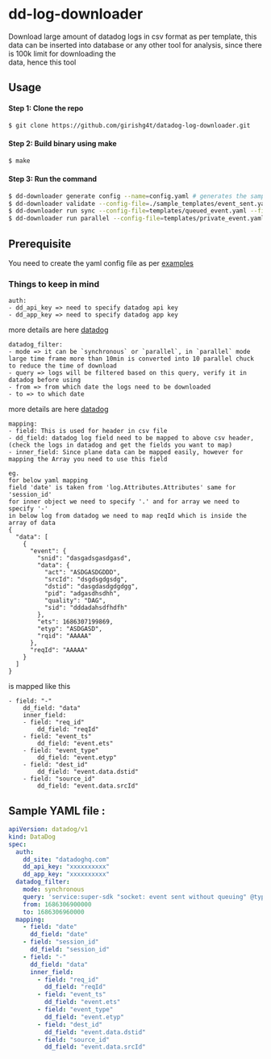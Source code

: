 # dd-log-downloader
Download large amount of datadog logs in csv format as per template, this data can be inserted into database or any other tool for analysis, since there is 100k limit for downloading the  
data, hence this tool

## Usage
#### Step 1: Clone the repo

```bash
$ git clone https://github.com/girishg4t/datadog-log-downloader.git
```

#### Step 2: Build binary using make

```bash
$ make
```

#### Step 3: Run the command
```bash
$ dd-downloader generate config --name=config.yaml # generates the sample yaml file with date range of 10min
$ dd-downloader validate --config-file=./sample_templates/event_sent.yaml # just validate if the mapping and template is correct
$ dd-downloader run sync --config-file=templates/queued_event.yaml --file=output.csv # will download logs one after the other in chucks of 5000
$ dd-downloader run parallel --config-file=templates/private_event.yaml --file=output.csv  # will run 10 parallel threads to reduce the time of download

```


## Prerequisite
You need to create the yaml config file as per [examples](https://github.com/girishg4t/datadog-log-downloader/tree/master/sample_templates)

### Things to keep in mind
```
auth:
- dd_api_key => need to specify datadog api key
- dd_app_key => need to specify datadog app key
```
more details are here [datadog](https://docs.datadoghq.com/account_management/api-app-keys/)

```
datadog_filter:
- mode => it can be `synchronous` or `parallel`, in `parallel` mode large time frame more than 10min is converted into 10 parallel chuck to reduce the time of download
- query => logs will be filtered based on this query, verify it in datadog before using
- from => from which date the logs need to be downloaded
- to => to which date 
```
more details are here [datadog](https://docs.datadoghq.com/tracing/trace_explorer/query_syntax/)

```
mapping:
- field: This is used for header in csv file
- dd_field: datadog log field need to be mapped to above csv header, (check the logs in datadog and get the fields you want to map)
- inner_field: Since plane data can be mapped easily, however for mapping the Array you need to use this field

eg. 
for below yaml mapping
field 'date' is taken from 'log.Attributes.Attributes' same for 'session_id'
for inner object we need to specify '.' and for array we need to specify '-'
in below log from datadog we need to map reqId which is inside the array of data 
{
  "data": [
    {
      "event": {
        "snid": "dasgadsgasdgasd",
        "data": {
          "act": "ASDGASDGDDD",
          "srcId": "dsgdsgdgsdg",
          "dstid": "dasgdasdgdgdgg",
          "pid": "adgasdhsdhh",
          "quality": "DAG",
          "sid": "dddadahsdfhdfh"
        },
        "ets": 1686307199869,
        "etyp": "ASDGASD",
        "rqid": "AAAAA"
      },
      "reqId": "AAAAA"
    }
  ]
}
```

is mapped like this

```
- field: "-"
    dd_field: "data"
    inner_field:
    - field: "req_id"
        dd_field: "reqId"
    - field: "event_ts"
        dd_field: "event.ets"
    - field: "event_type"
        dd_field: "event.etyp"
    - field: "dest_id"
        dd_field: "event.data.dstid"
    - field: "source_id"
        dd_field: "event.data.srcId"
```          

## Sample YAML file :
```yaml 
apiVersion: datadog/v1
kind: DataDog
spec:
  auth:
    dd_site: "datadoghq.com"
    dd_api_key: "xxxxxxxxxx"
    dd_app_key: "xxxxxxxxxx"
  datadog_filter:
    mode: synchronous
    query: 'service:super-sdk "socket: event sent without queuing" @type:C2S '
    from: 1686306900000
    to: 1686306960000
  mapping:
    - field: "date"
      dd_field: "date"
    - field: "session_id"
      dd_field: "session_id"
    - field: "-"
      dd_field: "data"
      inner_field:
        - field: "req_id"
          dd_field: "reqId"
        - field: "event_ts"
          dd_field: "event.ets"
        - field: "event_type"
          dd_field: "event.etyp"
        - field: "dest_id"
          dd_field: "event.data.dstid"
        - field: "source_id"
          dd_field: "event.data.srcId"

```

